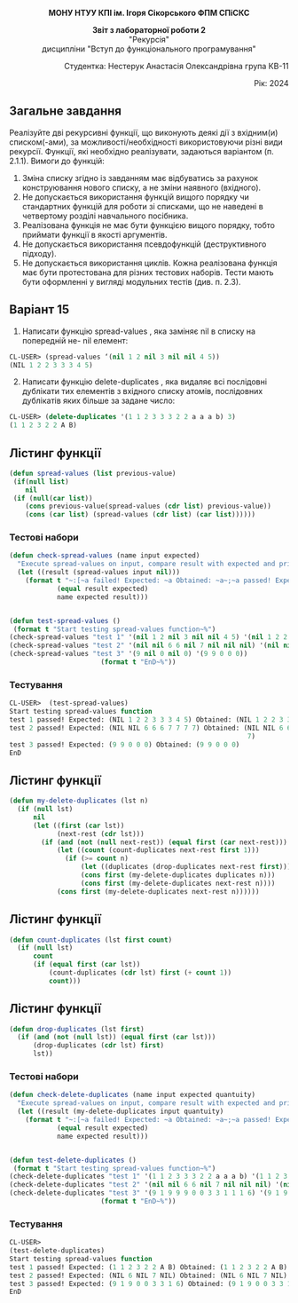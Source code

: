<p align="center"><b>МОНУ НТУУ КПІ ім. Ігоря Сікорського ФПМ СПіСКС</b></p>
<p align="center">
<b>Звіт з лабораторної роботи 2</b><br/>
"Рекурсія"<br/>
дисципліни "Вступ до функціонального програмування"
</p>
<p align="right">Студентка: Нестерук Анастасія Олександрівна група КВ-11<p>
<p align="right">Рік: 2024<p>
	
## Загальне завдання	
Реалізуйте дві рекурсивні функції, що виконують деякі дії з вхідним(и) списком(-ами), за
можливості/необхідності використовуючи різні види рекурсії. Функції, які необхідно
реалізувати, задаються варіантом (п. 2.1.1). Вимоги до функцій:
1. Зміна списку згідно із завданням має відбуватись за рахунок конструювання нового
списку, а не зміни наявного (вхідного).
2. Не допускається використання функцій вищого порядку чи стандартних функцій
для роботи зі списками, що не наведені в четвертому розділі навчального
посібника.
3. Реалізована функція не має бути функцією вищого порядку, тобто приймати функції
в якості аргументів.
4. Не допускається використання псевдофункцій (деструктивного підходу).
5. Не допускається використання циклів.
Кожна реалізована функція має бути протестована для різних тестових наборів. Тести
мають бути оформленні у вигляді модульних тестів (див. п. 2.3).

## Варіант 15
1. Написати функцію spread-values , яка заміняє nil в списку на попередній не-
nil елемент:
  ```lisp
CL-USER> (spread-values ‘(nil 1 2 nil 3 nil nil 4 5))
(NIL 1 2 2 3 3 3 4 5)
```
2. Написати функцію delete-duplicates , яка видаляє всі послідовні дублікати тих
елементів з вхідного списку атомів, послідовних дублікатів яких більше за задане
число:
```lisp
CL-USER> (delete-duplicates '(1 1 2 3 3 3 2 2 a a a b) 3)
(1 1 2 3 2 2 A B)
```

## Лістинг функції <spread-values>
```lisp
(defun spread-values (list previous-value)
 (if(null list) 
    nil
 (if (null(car list))
	(cons previous-value(spread-values (cdr list) previous-value))
 	(cons (car list) (spread-values (cdr list) (car list))))))
```

### Тестові набори
```lisp
(defun check-spread-values (name input expected)
  "Execute spread-values on input, compare result with expected and print comparison status"
  (let ((result (spread-values input nil))) 
    (format t "~:[~a failed! Expected: ~a Obtained: ~a~;~a passed! Expected: ~a Obtained: ~a~]~%"
            (equal result expected)
            name expected result)))


(defun test-spread-values ()
 (format t "Start testing spread-values function~%")
(check-spread-values "test 1" '(nil 1 2 nil 3 nil nil 4 5) '(nil 1 2 2 3 3 3 4 5))
(check-spread-values "test 2" '(nil nil 6 6 nil 7 nil nil nil) '(nil nil 6 6 6 7 7 7 7))
(check-spread-values "test 3" '(9 nil 0 nil 0) '(9 9 0 0 0))
                       (format t "EnD~%"))
```

### Тестування
```lisp
CL-USER>  (test-spread-values)
Start testing spread-values function
test 1 passed! Expected: (NIL 1 2 2 3 3 3 4 5) Obtained: (NIL 1 2 2 3 3 3 4 5)
test 2 passed! Expected: (NIL NIL 6 6 6 7 7 7 7) Obtained: (NIL NIL 6 6 6 7 7 7
                                                            7)
test 3 passed! Expected: (9 9 0 0 0) Obtained: (9 9 0 0 0)
EnD
```

## Лістинг функції <delete-duplicates>
```lisp
(defun my-delete-duplicates (lst n)
  (if (null lst) 
      nil
      (let ((first (car lst))          
            (next-rest (cdr lst)))    
        (if (and (not (null next-rest)) (equal first (car next-rest)))
            (let ((count (count-duplicates next-rest first 1))) 
              (if (>= count n) 
                  (let ((duplicates (drop-duplicates next-rest first)))
                  (cons first (my-delete-duplicates duplicates n))) 
                  (cons first (my-delete-duplicates next-rest n))))
            (cons first (my-delete-duplicates next-rest n))))))
```
## Лістинг функції <count-duplicates>
```lisp
(defun count-duplicates (lst first count)
  (if (null lst)
      count
      (if (equal first (car lst))
          (count-duplicates (cdr lst) first (+ count 1))  
          count)))
```

## Лістинг функції <count-duplicates>
```lisp
(defun drop-duplicates (lst first)
  (if (and (not (null lst)) (equal first (car lst)))
      (drop-duplicates (cdr lst) first)  
      lst))

```

### Тестові набори
```lisp
(defun check-delete-duplicates (name input expected quantuity)
  "Execute spread-values on input, compare result with expected and print comparison status"
  (let ((result (my-delete-duplicates input quantuity)
    (format t "~:[~a failed! Expected: ~a Obtained: ~a~;~a passed! Expected: ~a Obtained: ~a~]~%"
            (equal result expected)
            name expected result)))


(defun test-delete-duplicates ()
 (format t "Start testing spread-values function~%")
(check-delete-duplicates "test 1" '(1 1 2 3 3 3 2 2 a a a b) '(1 1 2 3 2 2 A B) 3)
(check-delete-duplicates "test 2" '(nil nil 6 6 nil 7 nil nil nil) '(nil 6 nil 7 nil) 2)
(check-delete-duplicates "test 3" '(9 1 9 9 9 0 0 3 3 1 1 1 6) '(9 1 9 0 0 3 3 1 6) 3)
                       (format t "EnD~%"))
```

### Тестування
```lisp
CL-USER> 
(test-delete-duplicates)
Start testing spread-values function
test 1 passed! Expected: (1 1 2 3 2 2 A B) Obtained: (1 1 2 3 2 2 A B)
test 2 passed! Expected: (NIL 6 NIL 7 NIL) Obtained: (NIL 6 NIL 7 NIL)
test 3 passed! Expected: (9 1 9 0 0 3 3 1 6) Obtained: (9 1 9 0 0 3 3 1 6)
EnD
```
